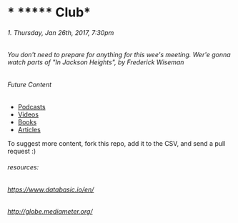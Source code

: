 # * ***** Club*
###### 1. Thursday, Jan 26th, 2017, 7:30pm
###### You don't need to prepare for anything for this wee's meeting. Wer'e gonna watch parts of "In Jackson Heights", by Frederick Wiseman 


###### *Future Content*

* [Podcasts](podcasts.csv)
* [Videos](videos.csv)
* [Books](books.csv)
* [Articles](articles.csv)

To suggest more content, fork this repo, add it to the CSV, and send
a pull request :)

###### resources:
###### https://www.databasic.io/en/
###### http://globe.mediameter.org/
